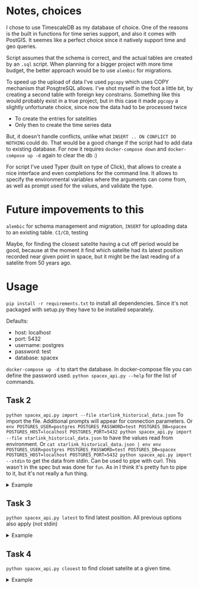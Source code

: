 # Notes, choices
I chose to use TimescaleDB as my database of choice. One of the reasons is the built in functions for time series support, and also it comes with PostGIS. It seemes like a perfect choice since it natively support time and geo queries.

Script assumes that the schema is correct, and the actual tables are created by an `.sql` script.
When planning for a bigger project with more time budget, the better approach would be to use `alembic` for migrations.

To speed up the upload of data I've used `pgcopy` which uses COPY mechanism that PosgtreSQL allows.
I've shot myself in the foot a little bit, by creating a second table with foreign key constrains. Something like this would probably exist in a true project, but in this case it made `pgcopy` a slightly unfortunate choice, since now the data had to be processed twice
- To create the entries for satelities
- Only then to create the time series data

But, it doesn't handle conflicts, unlike what `INSERT .. ON CONFLICT DO NOTHING` could do. That would be a good change if the script had to add data to existing database. For now it requires `docker-compose down` and `docker-compose up -d` again to clear the db :)

For script I've used Typer (built on type of Click), that allows to create a nice interface and even completions for the command line.
It allows to specify the environmental variables where the arguments can come from, as well as prompt used for the values, and validate the type.

# Future impovements to this
`alembic` for schema management and migration, `INSERT` for uploading data to an existing table. `CI/CD`, testing

Maybe, for finding the closest satelite having a cut off period would be good, because at the moment it find which satelite had its latest position recorded near given point in space, but it might be the last reading of a satelite from 50 years ago.

# Usage
`pip install -r requirements.txt` to install all dependencies. Since it's not packaged with setup.py they have to be installed separately.

Defaults:
- host: localhost
- port: 5432
- username: postgres
- password: test
- database: spacex

`docker-compose up -d` to start the database. In docker-compose file you can define the password used.
`python spacex_api.py --help` for the list of commands.
## Task 2
`python spacex_api.py import --file starlink_historical_data.json` To import the file. Additional prompts will appear for connection parameters.
Or `env POSTGRES_USER=postgres POSTGRES_PASSWORD=test POSTGRES_DB=spacex POSTGRES_HOST=localhost POSTGRES_PORT=5432 python spacex_api.py import --file starlink_historical_data.json` to have the values read from environment.
Or `cat starlink_historical_data.json | env env POSTGRES_USER=postgres POSTGRES_PASSWORD=test POSTGRES_DB=spacex POSTGRES_HOST=localhost POSTGRES_PORT=5432 python spacex_api.py import --stdin` to get the data from stdin. Can be used to pipe with curl. This wasn't in the spec but was done for `fun`. As in I think it's pretty fun to pipe to it, but it's not really a fun thing.

<details>
  <summary>Example</summary>
  ```
  ▶ env POSTGRES_USER=postgres POSTGRES_PASSWORD=test POSTGRES_DB=spacex POSTGRES_HOST=localhost POSTGRES_PORT=5432 python spacex_api.py import --file starlink_historical_data.json
  Success.
  ```
</details>

## Task 3
`python spacex_api.py latest` to find latest position. All previous options also apply (not stdin)

<details>
  <summary>Example</summary>
  ```
  ▶ env POSTGRES_USER=postgres POSTGRES_PASSWORD=test POSTGRES_DB=spacex POSTGRES_HOST=localhost POSTGRES_PORT=5432 python spacex_api.py latest
  Time: 2021-01-26T06:26:20
  Satelite id: 5eed7714096e590006985664
  ['satelite_id', 'last', 'last']
  ('5eed7714096e590006985664', Decimal('52'), Decimal('53.120406589983275580379995517432689666748046875'))
  ```
</details>


## Task 4
`python spacex_api.py closest` to find closet satelite at a given time.

<details>
  <summary>Example</summary>
  ```
  ▶ env POSTGRES_USER=postgres POSTGRES_PASSWORD=test POSTGRES_DB=spacex POSTGRES_HOST=localhost POSTGRES_PORT=5432 python spacex_api.py closest
  Time: 2021-01-26T06:26:20
  Longitude: 52
  Latitude: 53
  ['satelite_id', 'longitude', 'latitude', 'st_distance']
  ('5eed7714096e590006985664', Decimal('52'), Decimal('53.120406589983275580379995517432689666748046875'), 11353.569371288984)
  ```
</details>

